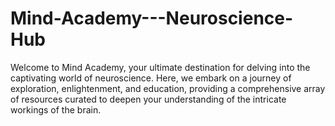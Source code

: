 # Mind-Academy---Neuroscience-Hub
Welcome to Mind Academy, your ultimate destination for delving into the captivating world of neuroscience. Here, we embark on a journey of exploration, enlightenment, and education, providing a comprehensive array of resources curated to deepen your understanding of the intricate workings of the brain.
